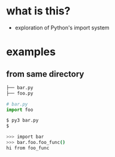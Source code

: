 # what is this?

* exploration of Python's import system

# examples

## from same directory

```sh
├── bar.py
├── foo.py
```

```python
# bar.py
import foo
```

```sh
$ py3 bar.py
$
```

```sh
>>> import bar
>>> bar.foo.foo_func()
hi from foo_func
```
